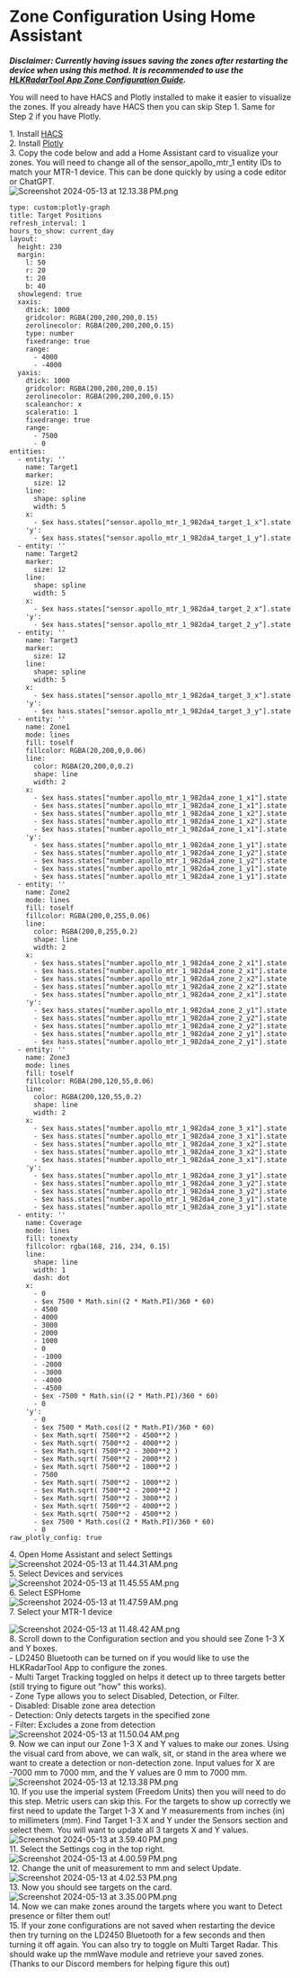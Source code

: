 # Zone Configuration Using Home Assistant

***Disclaimer: Currently having issues saving the zones after restarting the device when using this method. It is recommended to use the [HLKRadarTool App Zone Configuration Guide](https://wiki.apolloautomation.com/books/mtr-1-ImK/page/zone-configuration-using-hlkradartool-app).***  
  
You will need to have HACS and Plotly installed to make it easier to visualize the zones. If you already have HACS then you can skip Step 1. Same for Step 2 if you have Plotly.  
  
1\. Install [HACS](https://hacs.xyz/docs/setup/download/)  
2\. Install [Plotly](https://github.com/dbuezas/lovelace-plotly-graph-card)  
3\. Copy the code below and add a Home Assistant card to visualize your zones. You will need to change all of the sensor\_apollo\_mtr\_1 entity IDs to match your MTR-1 device. This can be done quickly by using a code editor or ChatGPT.  
![Screenshot 2024-05-13 at 12.13.38 PM.png](../assets/screenshot-2024-05-13-at-12-13-38-pm.png)

```
type: custom:plotly-graph
title: Target Positions
refresh_interval: 1
hours_to_show: current_day
layout:
  height: 230
  margin:
    l: 50
    r: 20
    t: 20
    b: 40
  showlegend: true
  xaxis:
    dtick: 1000
    gridcolor: RGBA(200,200,200,0.15)
    zerolinecolor: RGBA(200,200,200,0.15)
    type: number
    fixedrange: true
    range:
      - 4000
      - -4000
  yaxis:
    dtick: 1000
    gridcolor: RGBA(200,200,200,0.15)
    zerolinecolor: RGBA(200,200,200,0.15)
    scaleanchor: x
    scaleratio: 1
    fixedrange: true
    range:
      - 7500
      - 0
entities:
  - entity: ''
    name: Target1
    marker:
      size: 12
    line:
      shape: spline
      width: 5
    x:
      - $ex hass.states["sensor.apollo_mtr_1_982da4_target_1_x"].state
    'y':
      - $ex hass.states["sensor.apollo_mtr_1_982da4_target_1_y"].state
  - entity: ''
    name: Target2
    marker:
      size: 12
    line:
      shape: spline
      width: 5
    x:
      - $ex hass.states["sensor.apollo_mtr_1_982da4_target_2_x"].state
    'y':
      - $ex hass.states["sensor.apollo_mtr_1_982da4_target_2_y"].state
  - entity: ''
    name: Target3
    marker:
      size: 12
    line:
      shape: spline
      width: 5
    x:
      - $ex hass.states["sensor.apollo_mtr_1_982da4_target_3_x"].state
    'y':
      - $ex hass.states["sensor.apollo_mtr_1_982da4_target_3_y"].state
  - entity: ''
    name: Zone1
    mode: lines
    fill: toself
    fillcolor: RGBA(20,200,0,0.06)
    line:
      color: RGBA(20,200,0,0.2)
      shape: line
      width: 2
    x:
      - $ex hass.states["number.apollo_mtr_1_982da4_zone_1_x1"].state
      - $ex hass.states["number.apollo_mtr_1_982da4_zone_1_x1"].state
      - $ex hass.states["number.apollo_mtr_1_982da4_zone_1_x2"].state
      - $ex hass.states["number.apollo_mtr_1_982da4_zone_1_x2"].state
      - $ex hass.states["number.apollo_mtr_1_982da4_zone_1_x1"].state
    'y':
      - $ex hass.states["number.apollo_mtr_1_982da4_zone_1_y1"].state
      - $ex hass.states["number.apollo_mtr_1_982da4_zone_1_y2"].state
      - $ex hass.states["number.apollo_mtr_1_982da4_zone_1_y2"].state
      - $ex hass.states["number.apollo_mtr_1_982da4_zone_1_y1"].state
      - $ex hass.states["number.apollo_mtr_1_982da4_zone_1_y1"].state
  - entity: ''
    name: Zone2
    mode: lines
    fill: toself
    fillcolor: RGBA(200,0,255,0.06)
    line:
      color: RGBA(200,0,255,0.2)
      shape: line
      width: 2
    x:
      - $ex hass.states["number.apollo_mtr_1_982da4_zone_2_x1"].state
      - $ex hass.states["number.apollo_mtr_1_982da4_zone_2_x1"].state
      - $ex hass.states["number.apollo_mtr_1_982da4_zone_2_x2"].state
      - $ex hass.states["number.apollo_mtr_1_982da4_zone_2_x2"].state
      - $ex hass.states["number.apollo_mtr_1_982da4_zone_2_x1"].state
    'y':
      - $ex hass.states["number.apollo_mtr_1_982da4_zone_2_y1"].state
      - $ex hass.states["number.apollo_mtr_1_982da4_zone_2_y2"].state
      - $ex hass.states["number.apollo_mtr_1_982da4_zone_2_y2"].state
      - $ex hass.states["number.apollo_mtr_1_982da4_zone_2_y1"].state
      - $ex hass.states["number.apollo_mtr_1_982da4_zone_2_y1"].state
  - entity: ''
    name: Zone3
    mode: lines
    fill: toself
    fillcolor: RGBA(200,120,55,0.06)
    line:
      color: RGBA(200,120,55,0.2)
      shape: line
      width: 2
    x:
      - $ex hass.states["number.apollo_mtr_1_982da4_zone_3_x1"].state
      - $ex hass.states["number.apollo_mtr_1_982da4_zone_3_x1"].state
      - $ex hass.states["number.apollo_mtr_1_982da4_zone_3_x2"].state
      - $ex hass.states["number.apollo_mtr_1_982da4_zone_3_x2"].state
      - $ex hass.states["number.apollo_mtr_1_982da4_zone_3_x1"].state
    'y':
      - $ex hass.states["number.apollo_mtr_1_982da4_zone_3_y1"].state
      - $ex hass.states["number.apollo_mtr_1_982da4_zone_3_y2"].state
      - $ex hass.states["number.apollo_mtr_1_982da4_zone_3_y2"].state
      - $ex hass.states["number.apollo_mtr_1_982da4_zone_3_y1"].state
      - $ex hass.states["number.apollo_mtr_1_982da4_zone_3_y1"].state
  - entity: ''
    name: Coverage
    mode: lines
    fill: tonexty
    fillcolor: rgba(168, 216, 234, 0.15)
    line:
      shape: line
      width: 1
      dash: dot
    x:
      - 0
      - $ex 7500 * Math.sin((2 * Math.PI)/360 * 60)
      - 4500
      - 4000
      - 3000
      - 2000
      - 1000
      - 0
      - -1000
      - -2000
      - -3000
      - -4000
      - -4500
      - $ex -7500 * Math.sin((2 * Math.PI)/360 * 60)
      - 0
    'y':
      - 0
      - $ex 7500 * Math.cos((2 * Math.PI)/360 * 60)
      - $ex Math.sqrt( 7500**2 - 4500**2 )
      - $ex Math.sqrt( 7500**2 - 4000**2 )
      - $ex Math.sqrt( 7500**2 - 3000**2 )
      - $ex Math.sqrt( 7500**2 - 2000**2 )
      - $ex Math.sqrt( 7500**2 - 1000**2 )
      - 7500
      - $ex Math.sqrt( 7500**2 - 1000**2 )
      - $ex Math.sqrt( 7500**2 - 2000**2 )
      - $ex Math.sqrt( 7500**2 - 3000**2 )
      - $ex Math.sqrt( 7500**2 - 4000**2 )
      - $ex Math.sqrt( 7500**2 - 4500**2 )
      - $ex 7500 * Math.cos((2 * Math.PI)/360 * 60)
      - 0
raw_plotly_config: true

```

4\. Open Home Assistant and select Settings  
![Screenshot 2024-05-13 at 11.44.31 AM.png](../assets/screenshot-2024-05-13-at-11-44-31-am.png)  
5\. Select Devices and services  
![Screenshot 2024-05-13 at 11.45.55 AM.png](../assets/screenshot-2024-05-13-at-11-45-55-am.png)  
6\. Select ESPHome  
![Screenshot 2024-05-13 at 11.47.59 AM.png](../assets/screenshot-2024-05-13-at-11-47-59-am.png)  
7\. Select your MTR-1 device

![Screenshot 2024-05-13 at 11.48.42 AM.png](../assets/screenshot-2024-05-13-at-11-48-42-am.png)  
8\. Scroll down to the Configuration section and you should see Zone 1-3 X and Y boxes.   
\- LD2450 Bluetooth can be turned on if you would like to use the HLKRadarTool App to configure the zones.   
\- Multi Target Tracking toggled on helps it detect up to three targets better (still trying to figure out "how" this works).   
\- Zone Type allows you to select Disabled, Detection, or Filter.  
\- Disabled: Disable zone area detection  
\- Detection: Only detects targets in the specified zone  
\- Filter: Excludes a zone from detection  
![Screenshot 2024-05-13 at 11.50.04 AM.png](../assets/screenshot-2024-05-13-at-11-50-04-am.png)  
9\. Now we can input our Zone 1-3 X and Y values to make our zones. Using the visual card from above, we can walk, sit, or stand in the area where we want to create a detection or non-detection zone. Input values for X are -7000 mm to 7000 mm, and the Y values are 0 mm to 7000 mm.  
![Screenshot 2024-05-13 at 12.13.38 PM.png](../assets/KNGscreenshot-2024-05-13-at-12-13-38-pm.png)  
10\. If you use the imperial system (Freedom Units) then you will need to do this step. Metric users can skip this. For the targets to show up correctly we first need to update the Target 1-3 X and Y measurements from inches (in) to millimeters (mm). Find Target 1-3 X and Y under the Sensors section and select them. You will want to update all 3 targets X and Y values.  
![Screenshot 2024-05-13 at 3.59.40 PM.png](../assets/screenshot-2024-05-13-at-3-59-40-pm.png)  
11\. Select the Settings cog in the top right.  
![Screenshot 2024-05-13 at 4.00.59 PM.png](../assets/screenshot-2024-05-13-at-4-00-59-pm.png)  
12\. Change the unit of measurement to mm and select Update.  
![Screenshot 2024-05-13 at 4.02.53 PM.png](../assets/screenshot-2024-05-13-at-4-02-53-pm.png)  
13\. Now you should see targets on the card.  
![Screenshot 2024-05-13 at 3.35.00 PM.png](../assets/screenshot-2024-05-13-at-3-35-00-pm.png)  
14\. Now we can make zones around the targets where you want to Detect presence or filter them out!  
15\. If your zone configurations are not saved when restarting the device then try turning on the LD2450 Bluetooth for a few seconds and then turning it off again. You can also try to toggle on Multi Target Radar. This should wake up the mmWave module and retrieve your saved zones. (Thanks to our Discord members for helping figure this out)
